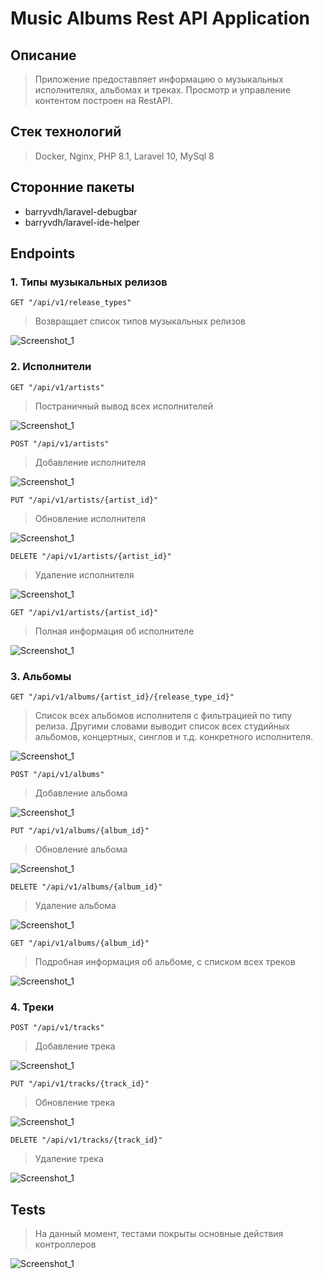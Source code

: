 # Music Albums Rest API Application

## Описание

> Приложение предоставляет информацию о музыкальных исполнителях, альбомах и треках. 
> Просмотр и управление контентом построен на RestAPI.

## Стек технологий

> Docker, Nginx, PHP 8.1, Laravel 10, MySql 8

## Сторонние пакеты

* barryvdh/laravel-debugbar
* barryvdh/laravel-ide-helper

## Endpoints

### 1. Типы музыкальных релизов

`GET "/api/v1/release_types"`

> Возвращает список типов музыкальных релизов

![Screenshot_1](/screenshots/Screenshot_01.png)

### 2. Исполнители

`GET "/api/v1/artists"`

> Постраничный вывод всех исполнителей

![Screenshot_1](/screenshots/Screenshot_02.png)

`POST "/api/v1/artists"`

> Добавление исполнителя

![Screenshot_1](/screenshots/Screenshot_03.png)

`PUT "/api/v1/artists/{artist_id}"`

> Обновление исполнителя

![Screenshot_1](/screenshots/Screenshot_04.png)

`DELETE "/api/v1/artists/{artist_id}"`

> Удаление исполнителя

![Screenshot_1](/screenshots/Screenshot_05.png)

`GET "/api/v1/artists/{artist_id}"`

> Полная информация об исполнителе

![Screenshot_1](/screenshots/Screenshot_06.png)

### 3. Альбомы

`GET "/api/v1/albums/{artist_id}/{release_type_id}"`

> Список всех альбомов исполнителя с фильтрацией по типу релиза.
> Другими словами выводит список всех студийных альбомов, концертных, синглов и т.д. конкретного исполнителя.

![Screenshot_1](/screenshots/Screenshot_07.png)

`POST "/api/v1/albums"`

> Добавление альбома

![Screenshot_1](/screenshots/Screenshot_08.png)

`PUT "/api/v1/albums/{album_id}"`

> Обновление альбома

![Screenshot_1](/screenshots/Screenshot_09.png)

`DELETE "/api/v1/albums/{album_id}"`

> Удаление альбома

![Screenshot_1](/screenshots/Screenshot_10.png)

`GET "/api/v1/albums/{album_id}"`

> Подробная информация об альбоме, с списком всех треков

![Screenshot_1](/screenshots/Screenshot_11.png)

### 4. Треки

`POST "/api/v1/tracks"`

> Добавление трека

![Screenshot_1](/screenshots/Screenshot_12.png)

`PUT "/api/v1/tracks/{track_id}"`

> Обновление трека

![Screenshot_1](/screenshots/Screenshot_13.png)

`DELETE "/api/v1/tracks/{track_id}"`

> Удаление трека

![Screenshot_1](/screenshots/Screenshot_14.png)

## Tests

> На данный момент, тестами покрыты основные действия контроллеров

![Screenshot_1](/screenshots/Screenshot_15.png)

